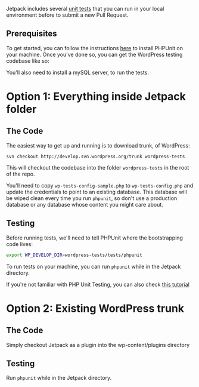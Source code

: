 Jetpack includes several [unit tests](https://github.com/Automattic/jetpack/tree/master/tests) that you can run in your
 local environment before to submit a new Pull Request.

## Prerequisites

To get started, you can follow the instructions [here](https://phpunit.de/getting-started.html) to install PHPUnit on 
your machine. Once you've done so, you can get the WordPress testing codebase like so:

You'll also need to install a mySQL server, to run the tests.

# Option 1: Everything inside Jetpack folder

## The Code

The easiest way to get up and running is to download trunk, of WordPress:

`svn checkout http://develop.svn.wordpress.org/trunk wordpress-tests`

This will checkout the codebase into the folder `wordpress-tests` in the root of the repo.

You'll need to copy `wp-tests-config-sample.php` to `wp-tests-config.php` and update the credentials to point to an existing database.
This database will be wiped clean every time you run `phpunit`, so don't use a production database or any database whose
content you might care about.

## Testing

Before running tests, we'll need to tell PHPUnit where the bootstrapping code lives:

```sh
export WP_DEVELOP_DIR=wordpress-tests/tests/phpunit
```

To run tests on your machine, you can run `phpunit` while in the Jetpack directory.

If you're not familiar with PHP Unit Testing, you can also check
 [this tutorial](https://pippinsplugins.com/series/unit-tests-wordpress-plugins/)

# Option 2: Existing WordPress trunk

## The Code

Simply checkout Jetpack as a plugin into the wp-content/plugins directory

## Testing

Run `phpunit` while in the Jetpack directory.
